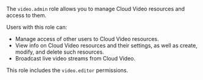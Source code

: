 The `video.admin` role allows you to manage Cloud Video resources and access to them.

Users with this role can:
* Manage access of other users to Cloud Video resources.
* View info on Cloud Video resources and their settings, as well as create, modify, and delete such resources.
* Broadcast live video streams from Cloud Video.

This role includes the `video.editor` permissions.